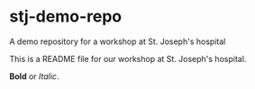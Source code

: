 # stj-demo-repo
A demo repository for a workshop at St. Joseph's hospital

This is a README file for our workshop at St. Joseph's hospital.

**Bold** or *Italic*.
